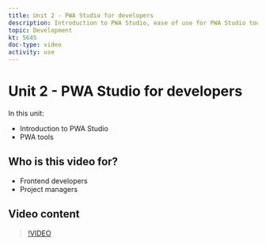 ```yaml
---
title: Unit 2 - PWA Studio for developers
description: Introduction to PWA Studio, ease of use for PWA Studio tools
topic: Development
kt: 5645
doc-type: video
activity: use
---
```


# Unit 2 - PWA Studio for developers

In this unit:

- Introduction to PWA Studio
- PWA tools

## Who is this video for?

- Frontend developers
- Project managers

## Video content

>[!VIDEO](https://video.tv.adobe.com/v/35716?quality=12&learn=on)